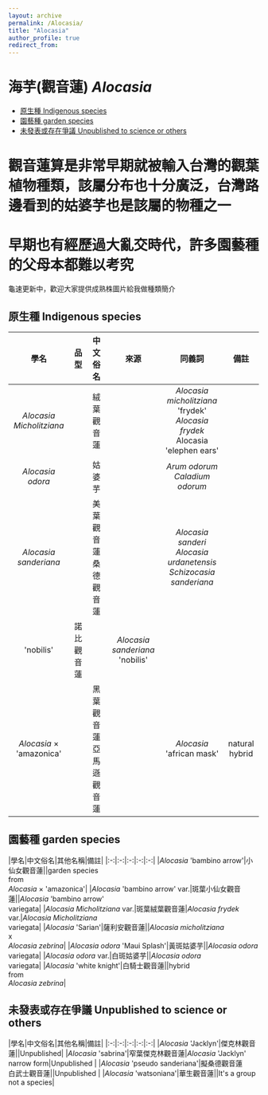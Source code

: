 ```yaml
---
layout: archive
permalink: /Alocasia/
title: "Alocasia"
author_profile: true
redirect_from:
---
```



# 海芋(觀音蓮) *Alocasia*

- [原生種 Indigenous species](#IndigenousAlocasia)
- [園藝種 garden species](#GardenAlocasia)
- [未發表或存在爭議 Unpublished to science or others](#UnpublishedAlocasia)

# 觀音蓮算是非常早期就被輸入台灣的觀葉植物種類，該屬分布也十分廣泛，台灣路邊看到的姑婆芋也是該屬的物種之一

# 早期也有經歷過大亂交時代，許多園藝種的父母本都難以考究

龜速更新中，歡迎大家提供成熟株圖片給我做種類簡介

## 原生種 Indigenous species

|學名|品型|中文俗名|來源|同義詞|備註|
|:-:|:-:|:-:|:-:|:-:|:-:|
|*Alocasia Micholitziana*||絨葉觀音蓮||*Alocasia micholitziana* 'frydek'<br>*Alocasia frydek*<br>Alocasia 'elephen ears'||
|*Alocasia odora*||姑婆芋|| *Arum odorum*<br>*Caladium odorum*||
|*Alocasia sanderiana*||美葉觀音蓮<br>桑德觀音蓮||*Alocasia sanderi*<br>*Alocasia urdanetensis*<br>*Schizocasia sanderiana*||
|'nobilis'|諾比觀音蓮||*Alocasia sanderiana* 'nobilis'|
|*Alocasia* × 'amazonica'||黑葉觀音蓮<br>亞馬遜觀音蓮||*Alocasia* 'african mask'|natural hybrid|

<a name="GardenAlocasia"></a>

## 園藝種 garden species

|學名|中文俗名|其他名稱|備註|
|:-:|:-:|:-:|:-:|:-:|
|*Alocasia* 'bambino arrow'|小仙女觀音蓮||garden species<br>from<br>*Alocasia* × 'amazonica'|
|*Alocasia* 'bambino arrow' var.|斑葉小仙女觀音蓮||*Alocasia* 'bambino arrow'<br>variegata|
|*Alocasia Micholitziana* var.|斑葉絨葉觀音蓮|*Alocasia frydek* var.|*Alocasia Micholitziana*<br>variegata|
|*Alocasia* 'Sarian'|薩利安觀音蓮||*Alocasia micholitziana*<br>x<br>*Alocasia zebrina*|
|*Alocasia odora* 'Maui Splash'|黃斑姑婆芋||*Alocasia odora*<br>variegata|
|*Alocasia odora* var.|白斑姑婆芋||*Alocasia odora*<br>variegata|
|*Alocasia* 'white knight'|白騎士觀音蓮||hybrid<br>from<br>*Alocasia zebrina*|

<a name="UnpublishedAlocasia"></a>

## 未發表或存在爭議 Unpublished to science or others

|學名|中文俗名|其他名稱|備註|
|:-:|:-:|:-:|:-:|:-:|
|*Alocasia* 'Jacklyn'|傑克林觀音蓮||Unpublished|
|*Alocasia* 'sabrina'|窄葉傑克林觀音蓮|*Alocasia* 'Jacklyn' narrow form|Unpublished |
|*Alocasia* 'pseudo sanderiana'|擬桑德觀音蓮<br>白武士觀音蓮||Unpublished |
|*Alocasia* 'watsoniana'|華生觀音蓮||It's a group<br>not a species|
